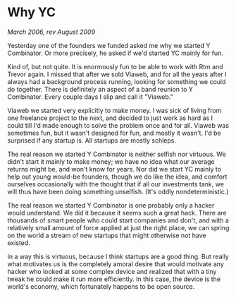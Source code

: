# Why YC

_March 2006, rev August 2009_

Yesterday one of the founders we funded asked me why we started Y Combinator. Or more precisely, he asked if we'd started YC mainly for fun.

Kind of, but not quite. It is enormously fun to be able to work with Rtm and Trevor again. I missed that after we sold Viaweb, and for all the years after I always had a background process running, looking for something we could do together. There is definitely an aspect of a band reunion to Y Combinator. Every couple days I slip and call it "Viaweb."

Viaweb we started very explicitly to make money. I was sick of living from one freelance project to the next, and decided to just work as hard as I could till I'd made enough to solve the problem once and for all. Viaweb was sometimes fun, but it wasn't designed for fun, and mostly it wasn't. I'd be surprised if any startup is. All startups are mostly schleps.

The real reason we started Y Combinator is neither selfish nor virtuous. We didn't start it mainly to make money; we have no idea what our average returns might be, and won't know for years. Nor did we start YC mainly to help out young would-be founders, though we do like the idea, and comfort ourselves occasionally with the thought that if all our investments tank, we will thus have been doing something unselfish. (It's oddly nondeterministic.)

The real reason we started Y Combinator is one probably only a hacker would understand. We did it because it seems such a great hack. There are thousands of smart people who could start companies and don't, and with a relatively small amount of force applied at just the right place, we can spring on the world a stream of new startups that might otherwise not have existed.

In a way this is virtuous, because I think startups are a good thing. But really what motivates us is the completely amoral desire that would motivate any hacker who looked at some complex device and realized that with a tiny tweak he could make it run more efficiently. In this case, the device is the world's economy, which fortunately happens to be open source.